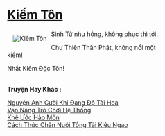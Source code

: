 <a href="https://utruyen.com/truyen/kiem-ton/21776/" title="Kiếm Tôn"><h1>Kiếm Tôn</h1></a><div style="display:table"><img align="right" style="float: left; padding: 10px;" src="https://utruyen.com/images/story/200x260/kiem-ton.jpg" alt="Kiếm Tôn">Sinh Tử như hồng, không phục thì tới.<p></p>Chư Thiên Thần Phật, không nổi một kiếm!<p></p>Nhất Kiếm Độc Tôn!</div><p><br><b>Truyện Hay Khác :</b></p><a href="https://utruyen.com/truyen/nguyen-anh-cuoi-khi-dang-do-tai-hoa/19272/" alt="Nguyện Anh Cười Khi Đang Độ Tài Hoa">Nguyện Anh Cười Khi Đang Độ Tài Hoa</a><br/><a href="https://github.com/quanluxury/ngontinhhot/tree/master/truyenhay/19274/" alt="Vạn Năng Trò Chơi Hệ Thống">Vạn Năng Trò Chơi Hệ Thống</a><br/><a href="https://www.flickr.com/photos/184340401@N07/48758041722/" alt="Khế Ước Hào Môn">Khế Ước Hào Môn</a><br/><a href="https://github.com/quanluxury/ngontinhhot/tree/master/truyenhay/19457/" alt="Cách Thức Chăn Nuôi Tổng Tài Kiêu Ngạo">Cách Thức Chăn Nuôi Tổng Tài Kiêu Ngạo</a><br/>